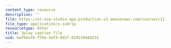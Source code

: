 ```yaml
---
content_type: resource
description: ''
file: https://ol-ocw-studio-app-production.s3.amazonaws.com/courses/11-384-malaysia-sustainable-cities-practicum-spring-2018/6afbbafbf59e5df48d2f61923948d233_DUKQ2SogFf8.vtt
file_type: application/x-subrip
resourcetype: Other
title: 3play caption file
uid: 6afbbafb-f59e-5df4-8d2f-61923948d233
---
```

